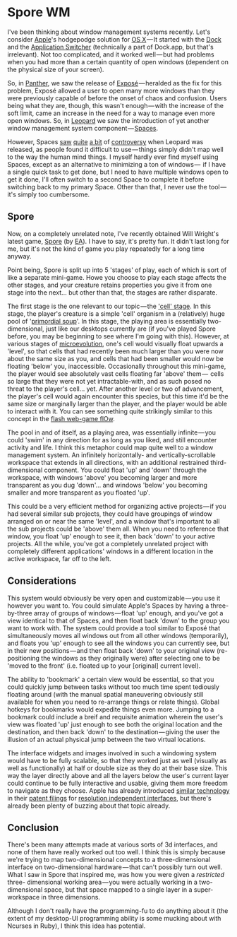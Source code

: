 Spore WM
========

I've been thinking about window management systems recently. Let's consider
[Apple][]'s hodgepodge solution for [OS X][] — It started with the [Dock][]
and the [Application Switcher][] (technically a part of Dock.app, but that's
irrelevant). Not too complicated, and it worked well — but had problems when
you had more than a certain quantity of open windows (dependent on the
physical size of your screen).

So, in [Panther][], we saw the release of [Exposé][Expose] — heralded as the
fix for this problem, Exposé allowed a user to open many more windows than
they were previously capable of before the onset of chaos and confusion. Users
being what they are, though, this wasn't enough — with the increase of the
soft limit, came an increase in the need for a way to manage even more open
windows. So, in [Leopard][] we saw the introduction of yet another window
management system component — [Spaces][].

However, Spaces [saw][sc1] [quite][sc2] [a bit][sc3] of [controversy][sc4]
when Leopard was released, as people found it difficult to use — things simply
didn't map well to the way the human mind things. I myself hardly ever find
myself using Spaces, except as an alternative to minimizing a ton of windows — 
if I have a single quick task to get done, but I need to have multiple windows
open to get it done, I'll often switch to a second Space to complete it before
switching back to my primary Space. Other than that, I never use the tool —
it's simply too cumbersome.

[Apple]: <http://en.wikipedia.org/wiki/Apple_Inc.> (Apple on Wikipedia)
[OS X]: <http://en.wikipedia.org/wiki/Mac_OS_X> (OS X on Wikipedia)
[Dock]: <http://en.wikipedia.org/wiki/Dock_(Mac_OS_X)> (OS X's Dock on Wikipedia)
[Application Switcher]: <http://en.wikipedia.org/wiki/Application_switcher#Macintosh> (OS X's Application Switcher on Wikipedia)
[Panther]: <http://en.wikipedia.org/wiki/Mac_OS_X_v10.4> (OS X 10.4, "Panther", on Wikipedia)
[Expose]: <http://en.wikipedia.org/wiki/Exposé_(Mac_OS_X)> (OS X's Exposé on Wikipedia)
[Leopard]: <http://en.wikipedia.org/wiki/Mac_OS_X_v10.5> (OS X 10.5, "Leopard", on Wikipedia)
[Spaces]: <http://en.wikipedia.org/wiki/Spaces_(software)> (OS X's Spaces on Wikipedia)
[sc1]: <http://old.blog.elliottcable.name/articles/2007/11/spaces-solution> (My ages-old post, offering a solution to the "Spaces problem")
[sc2]: <http://blogs.sun.com/bblfish/entry/why_apple_spaces_is_broken> (A post entitled "Why Apple Spaces is broken" by Henry Story)
[sc3]: <http://daringfireball.net/linked/2007/november#mon-12-spaces> (Daring Fireball's link to Henry Story's post)
[sc4]: <http://www.dribin.org/dave/blog/archives/2007/11/13/spaces/> (Another post on the problems with Spaces, by Dave Dribin)

Spore
-----
Now, on a completely unrelated note, I've recently obtained Will Wright's
latest game, [Spore][] (by [EA][]). I have to say, it's pretty fun. It didn't
last long for me, but it's not the kind of game you play repeatedly for a long
time anyway.

Point being, Spore is split up into 5 'stages' of play, each of which is sort
of like a separate mini-game. Howe you choose to play each stage affects the
other stages, and your creature retains properties you give it from one stage
into the next… but other than that, the stages are rather disparate.

The first stage is the one relevant to our topic — the ['cell' stage][cell stage].
In this stage, the player's creature is a simple 'cell' organism in a
(relatively) huge pool of '[primordial soup][]'. In this stage, the playing area is
essentially two-dimensional, just like our desktops currently are (if you've
played Spore before, you may be beginning to see where I'm going with this).
However, at various stages of [microevolution][], one's cell would visually
float upwards a 'level', so that cells that had recently been much larger than
you were now about the same size as you, and cells that had been smaller would
now be floating 'below' you, inaccessible. Occasionally throughout this
mini-game, the player would see absolutely vast cells floating far 'above' them — 
cells so large that they were not yet intractable-with, and as such posed no
threat to the player's cell… yet. After another level or two of advancement,
the player's cell would again encounter this species, but this time it'd be
the same size or marginally larger than the player, and the player would be
able to interact with it. You can see something quite strikingly similar to
this concept in the [flash web-game flOw][flOw].

The pool in and of itself, as a playing area, was essentially infinite — you
could 'swim' in any direction for as long as you liked, and still encounter
activity and life. I think this metaphor could map quite well to a window
management system. An infinitely horizontally- and vertically-scrollable
workspace that extends in all directions, with an additional restrained
third-dimensional component. You could float 'up' and 'down' through the
workspace, with windows 'above' you becoming larger and more transparent as
you dug 'down'… and windows 'below' you becoming smaller and more transparent
as you floated 'up'.

This could be a very efficient method for organizing active projects — if you
had several similar sub projects, they could have groupings of window arranged
on or near the same 'level', and a window that's important to all the sub
projects could be 'above' them all. When you need to reference that window,
you float 'up' enough to see it, then back 'down' to your active projects. All
the while, you've got a completely unrelated project with completely different
applications' windows in a different location in the active workspace, far off
to the left.

[Spore]: <http://spore.com/> (The Spore home page)
[EA]: <http://ea.com/> (The Electronic Arts homepage)
[cell stage]: <http://www.youtube.com/watch?v=WoP5thatpr4> (A video of Spore's 'cell' stage on Youtube)
[primordial soup]: <http://en.wikipedia.org/wiki/Abiogenesis> (Primordial Soup on Wikipedia)
[microevolution]: <http://en.wikipedia.org/wiki/Microevolution> (Microevolution on Wikipedia)
[flOw]: <http://intihuatani.usc.edu/cloud/flowing/black.html> (A flash web-game similar to the initial stage of Spore)

Considerations
--------------
This system would obviously be very open and customizable — you use it however
you want to. You could simulate Apple's Spaces by having a three-by-three
array of groups of windows — float 'up' enough, and you've got a view
identical to that of Spaces, and then float back 'down' to the group you want
to work with. The system could provide a tool similar to Exposé that
simultaneously moves all windows out from all other windows (temporarily), and
floats you 'up' enough to see all the windows you can currently see, but in
their new positions — and then float back 'down' to your original view (re-
positioning the windows as they originally were) after selecting one to be
'moved to the front' (i.e. floated up to your [original] current level).

The ability to 'bookmark' a certain view would be essential, so that you could
quickly jump between tasks without too much time spent tediously floating
around (with the manual spatial maneuvering obviously still available for when
you need to re-arrange things or relate things). Global hotkeys for bookmarks
would expedite things even more. Jumping to a bookmark could include a breif
and requisite animation wherein the user's view was floated 'up' just enough
to see both the original location and the destination, and then back 'down'
to the destination — giving the user the illusion of an actual physical jump
between the two virtual locations.

The interface widgets and images involved in such a windowing system would
have to be fully scalable, so that they worked just as well (visually as well
as functionally) at half or double size as they do at their base size. This
way the layer directly above and all the layers below the user's current layer
could continue to be fully interactive and usable, giving them more freedom to
navigate as they choose. Apple has already introduced [similar technology][ri1] in
their [patent filings][ri2] for [resolution independent interfaces][ri3], but
there's already been plenty of buzzing about that topic already.

[ri1]: <http://arstechnica.com/reviews/os/mac-os-x-10-5.ars/10> (Details on RI in Ars Technica's review of Leopard)
[ri2]: <http://www.cabel.name/2007/01/apples-next-generation-themes.html> (Cabel Sasser's take on Apple's plans regarding RI)
[ri3]: <http://developer.apple.com/releasenotes/GraphicsImaging/RN-ResolutionIndependentUI/> (Apple's documentation for partially RI UI elements in Leopard)

Conclusion
----------
There's been many attempts made at various sorts of 3d interfaces, and none of
them have really worked out too well. I think this is simply because we're
trying to map two-dimensional concepts to a three-dimensional interface on
two-dimensional hardware — that can't possibly turn out well. What I saw in
Spore that inspired me, was how you were given a *restricted* three-
dimensional working area — you were actually working in a two-dimensional
space, but that space mapped to a single layer in a super-workspace in three
dimensions.

Although I don't really have the programming-fu to do anything about it (the
extent of my desktop-UI programming ability is some mucking about with Ncurses
in Ruby), I think this idea has potential.